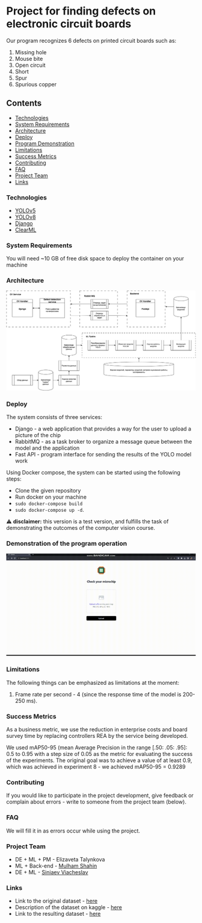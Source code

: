 # Project for finding defects on electronic circuit boards
Our program recognizes 6 defects on printed circuit boards such as:
1. Missing hole
2. Mouse bite
3. Open circuit
4. Short
5. Spur
6. Spurious copper

## Contents
- [Technologies](#technologies)
- [System Requirements](#system-requirements)
- [Architecture](#architecture)
- [Deploy](#deploy)
- [Program Demonstration](#demonstration-of-the-program-operation)
- [Limitations](#limitations)
- [Success Metrics](#success-metrics)
- [Contributing](#contributing)
- [FAQ](#faq)
- [Project Team](#project-team)
- [Links](#links)


### Technologies
- [YOLOv5](https://github.com/ultralytics/yolov5)
- [YOLOv8](https://github.com/ultralytics/ultralytics)
- [Django](https://www.djangoproject.com)
- [ClearML](https://clear.ml)

### System Requirements 
You will need ~10 GB of free disk space to deploy the container on your machine

### Architecture 

![ml_pipeline.jpg](images/ml_pipeline.jpg)

### Deploy
The system consists of three services: 

- Django - a web application that provides a way for the user to upload a picture of the chip
- RabbitMQ - as a task broker to organize a message queue between the model and the application
- Fast API - program interface for sending the results of the YOLO model work

Using Docker compose, the system can be started using the following steps:

- Clone the given repository
- Run docker on your machine
- ```sudo docker-compose build```
- ```sudo docker-compose up -d```.

⚠️ **disclaimer:** this version is a test version, and fulfills the task of demonstrating the outcomes of the computer vision course.

### Demonstration of the program operation

![demo.gif](images%2Fdemo.gif)


### Limitations
The following things can be emphasized as limitations at the moment:
1. Frame rate per second - 4 (since the response time of the model is 200-250 ms).

### Success Metrics
As a business metric, we use the reduction in enterprise costs and board survey time by replacing controllers 
REA by the service being developed.

We used mAP50-95 (mean Average Precision in the range [.50: .05: .95]: 0.5 to 0.95 with a step size of 0.05 as the metric for evaluating the success of the experiments. The original goal was to achieve a value of at least 0.9, which was achieved in experiment 8 - we achieved mAP50-95 = 0.9289

### Contributing
If you would like to participate in the project development, give feedback or complain about errors - write to someone from the project team (below).

### FAQ
We will fill it in as errors occur while using the project.

### Project Team
- DE + ML + PM - Elizaveta Talynkova
- ML + Back-end - [Mulham Shahin](https://www.linkedin.com/in/mulham-shaheen-684352206/)
- DE + ML - [Siniaev Viacheslav](https://www.linkedin.com/in/vyacheslavsinyaev/) 

### Links
- Link to the original dataset - [here](https://www.dropbox.com/s/h0f39nyotddibsb/VOC_PCB.zip?dl=0)
- Description of the dataset on kaggle - [here](https://www.kaggle.com/datasets/sudharshann/pcb-defect-dataset)
- Link to the resulting dataset - [here](https://drive.google.com/drive/folders/1RbKRm6jYgw1rHkB8_KPg4Eu-Q_fVcrPc?usp=sharing)
